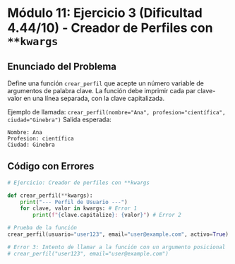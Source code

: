 # Módulo 11: Ejercicio 3 (Dificultad 4.44/10) - Creador de Perfiles con `**kwargs`

## Enunciado del Problema

Define una función `crear_perfil` que acepte un número variable de argumentos de palabra clave.
La función debe imprimir cada par clave-valor en una línea separada, con la clave capitalizada.

Ejemplo de llamada: `crear_perfil(nombre="Ana", profesion="científica", ciudad="Ginebra")`
Salida esperada:
```
Nombre: Ana
Profesion: científica
Ciudad: Ginebra
```

## Código con Errores

```python
# Ejercicio: Creador de perfiles con **kwargs

def crear_perfil(**kwargs):
    print("--- Perfil de Usuario ---")
    for clave, valor in kwargs: # Error 1
        print(f"{clave.capitalize}: {valor}") # Error 2

# Prueba de la función
crear_perfil(usuario="user123", email="user@example.com", activo=True)

# Error 3: Intento de llamar a la función con un argumento posicional
# crear_perfil("user123", email="user@example.com")
